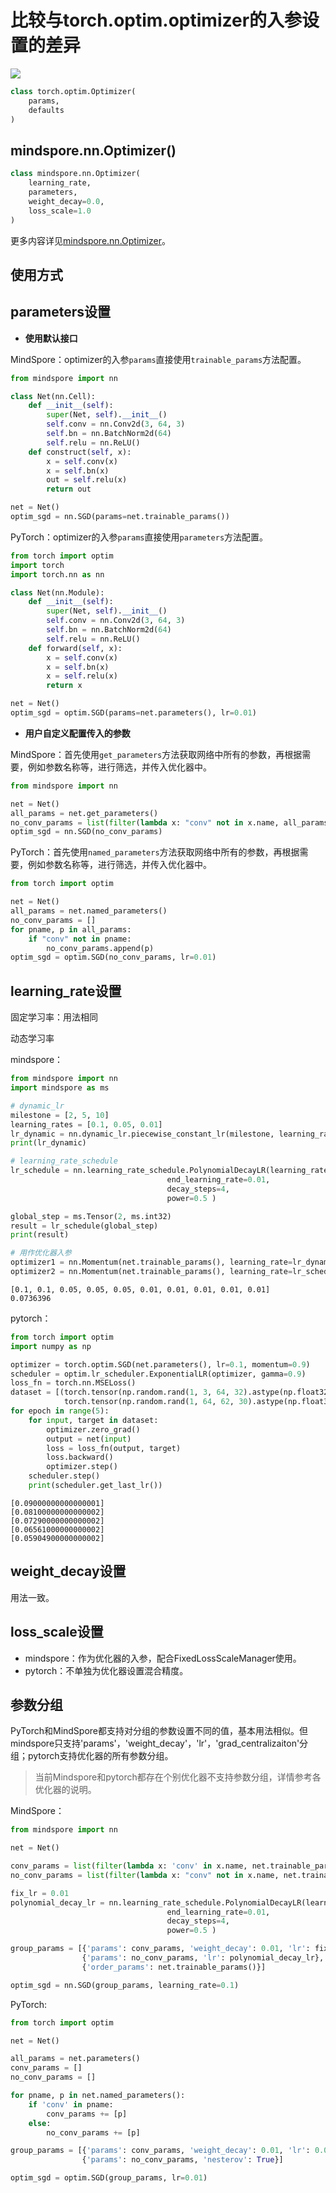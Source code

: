 # 比较与torch.optim.optimizer的入参设置的差异

<a href="https://gitee.com/mindspore/docs/blob/r1.10/docs/mindspore/source_zh_cn/note/api_mapping/pytorch_diff/Optimizer.md" target="_blank"><img src="https://mindspore-website.obs.cn-north-4.myhuaweicloud.com/website-images/r1.9/resource/_static/logo_source.png"></a>

```python
class torch.optim.Optimizer(
    params,
    defaults
)
```

## mindspore.nn.Optimizer()

```python
class mindspore.nn.Optimizer(
    learning_rate,
    parameters,
    weight_decay=0.0,
    loss_scale=1.0
)
```

更多内容详见[mindspore.nn.Optimizer](https://mindspore.cn/docs/zh-CN/r1.10/api_python/nn/mindspore.nn.Optimizer.html#mindspore.nn.Optimizer)。

## 使用方式

## parameters设置

- **使用默认接口**

MindSpore：optimizer的入参`params`直接使用`trainable_params`方法配置。

```python
from mindspore import nn

class Net(nn.Cell):
    def __init__(self):
        super(Net, self).__init__()
        self.conv = nn.Conv2d(3, 64, 3)
        self.bn = nn.BatchNorm2d(64)
        self.relu = nn.ReLU()
    def construct(self, x):
        x = self.conv(x)
        x = self.bn(x)
        out = self.relu(x)
        return out

net = Net()
optim_sgd = nn.SGD(params=net.trainable_params())
```

PyTorch：optimizer的入参`params`直接使用`parameters`方法配置。

```python
from torch import optim
import torch
import torch.nn as nn

class Net(nn.Module):
    def __init__(self):
        super(Net, self).__init__()
        self.conv = nn.Conv2d(3, 64, 3)
        self.bn = nn.BatchNorm2d(64)
        self.relu = nn.ReLU()
    def forward(self, x):
        x = self.conv(x)
        x = self.bn(x)
        x = self.relu(x)
        return x

net = Net()
optim_sgd = optim.SGD(params=net.parameters(), lr=0.01)
```

- **用户自定义配置传入的参数**

MindSpore：首先使用`get_parameters`方法获取网络中所有的参数，再根据需要，例如参数名称等，进行筛选，并传入优化器中。

```python
from mindspore import nn

net = Net()
all_params = net.get_parameters()
no_conv_params = list(filter(lambda x: "conv" not in x.name, all_params))
optim_sgd = nn.SGD(no_conv_params)
```

PyTorch：首先使用`named_parameters`方法获取网络中所有的参数，再根据需要，例如参数名称等，进行筛选，并传入优化器中。

```python
from torch import optim

net = Net()
all_params = net.named_parameters()
no_conv_params = []
for pname, p in all_params:
    if "conv" not in pname:
        no_conv_params.append(p)
optim_sgd = optim.SGD(no_conv_params, lr=0.01)
```

## learning_rate设置

固定学习率：用法相同

动态学习率

mindspore：

```python
from mindspore import nn
import mindspore as ms

# dynamic_lr
milestone = [2, 5, 10]
learning_rates = [0.1, 0.05, 0.01]
lr_dynamic = nn.dynamic_lr.piecewise_constant_lr(milestone, learning_rates)
print(lr_dynamic)

# learning_rate_schedule
lr_schedule = nn.learning_rate_schedule.PolynomialDecayLR(learning_rate=0.1,
                                   end_learning_rate=0.01,
                                   decay_steps=4,
                                   power=0.5 )

global_step = ms.Tensor(2, ms.int32)
result = lr_schedule(global_step)
print(result)

# 用作优化器入参
optimizer1 = nn.Momentum(net.trainable_params(), learning_rate=lr_dynamic, momentum=0.9, weight_decay=0.9)
optimizer2 = nn.Momentum(net.trainable_params(), learning_rate=lr_schedule, momentum=0.9, weight_decay=0.9)
```

```text
[0.1, 0.1, 0.05, 0.05, 0.05, 0.01, 0.01, 0.01, 0.01, 0.01]
0.0736396
```

pytorch：

```python
from torch import optim
import numpy as np

optimizer = torch.optim.SGD(net.parameters(), lr=0.1, momentum=0.9)
scheduler = optim.lr_scheduler.ExponentialLR(optimizer, gamma=0.9)
loss_fn = torch.nn.MSELoss()
dataset = [(torch.tensor(np.random.rand(1, 3, 64, 32).astype(np.float32)),
            torch.tensor(np.random.rand(1, 64, 62, 30).astype(np.float32)))]
for epoch in range(5):
    for input, target in dataset:
        optimizer.zero_grad()
        output = net(input)
        loss = loss_fn(output, target)
        loss.backward()
        optimizer.step()
    scheduler.step()
    print(scheduler.get_last_lr())
```

```text
[0.09000000000000001]
[0.08100000000000002]
[0.07290000000000002]
[0.06561000000000002]
[0.05904900000000002]
```

## weight_decay设置

用法一致。

## loss_scale设置

- mindspore：作为优化器的入参，配合FixedLossScaleManager使用。
- pytorch：不单独为优化器设置混合精度。

## 参数分组

PyTorch和MindSpore都支持对分组的参数设置不同的值，基本用法相似。但mindspore只支持'params'，'weight_decay'，'lr'，'grad_centralizaiton'分组；pytorch支持优化器的所有参数分组。

>当前Mindspore和pytorch都存在个别优化器不支持参数分组，详情参考各优化器的说明。

MindSpore：

```python
from mindspore import nn

net = Net()

conv_params = list(filter(lambda x: 'conv' in x.name, net.trainable_params()))
no_conv_params = list(filter(lambda x: "conv" not in x.name, net.trainable_params()))

fix_lr = 0.01
polynomial_decay_lr = nn.learning_rate_schedule.PolynomialDecayLR(learning_rate=0.1,
                                   end_learning_rate=0.01,
                                   decay_steps=4,
                                   power=0.5 )

group_params = [{'params': conv_params, 'weight_decay': 0.01, 'lr': fix_lr},
                {'params': no_conv_params, 'lr': polynomial_decay_lr},
                {'order_params': net.trainable_params()}]

optim_sgd = nn.SGD(group_params, learning_rate=0.1)
```

PyTorch:

```python
from torch import optim

net = Net()

all_params = net.parameters()
conv_params = []
no_conv_params = []

for pname, p in net.named_parameters():
    if 'conv' in pname:
        conv_params += [p]
    else:
        no_conv_params += [p]

group_params = [{'params': conv_params, 'weight_decay': 0.01, 'lr': 0.01},
                {'params': no_conv_params, 'nesterov': True}]

optim_sgd = optim.SGD(group_params, lr=0.01)
```
